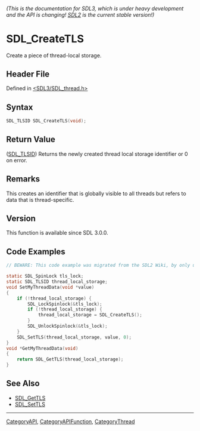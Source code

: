 ###### (This is the documentation for SDL3, which is under heavy development and the API is changing! [SDL2](https://wiki.libsdl.org/SDL2/) is the current stable version!)
# SDL_CreateTLS

Create a piece of thread-local storage.

## Header File

Defined in [<SDL3/SDL_thread.h>](https://github.com/libsdl-org/SDL/blob/main/include/SDL3/SDL_thread.h)

## Syntax

```c
SDL_TLSID SDL_CreateTLS(void);
```

## Return Value

([SDL_TLSID](SDL_TLSID)) Returns the newly created thread local storage
identifier or 0 on error.

## Remarks

This creates an identifier that is globally visible to all threads but
refers to data that is thread-specific.

## Version

This function is available since SDL 3.0.0.

## Code Examples

```c
// BEWARE: This code example was migrated from the SDL2 Wiki, by only updating the names.

static SDL_SpinLock tls_lock;
static SDL_TLSID thread_local_storage;
void SetMyThreadData(void *value)
{
    if (!thread_local_storage) {
        SDL_LockSpinlock(&tls_lock);
        if (!thread_local_storage) {
            thread_local_storage = SDL_CreateTLS();
        }
        SDL_UnlockSpinlock(&tls_lock);
    }
    SDL_SetTLS(thread_local_storage, value, 0);
}
void *GetMyThreadData(void)
{
    return SDL_GetTLS(thread_local_storage);
}

```

## See Also

- [SDL_GetTLS](SDL_GetTLS)
- [SDL_SetTLS](SDL_SetTLS)

----
[CategoryAPI](CategoryAPI), [CategoryAPIFunction](CategoryAPIFunction), [CategoryThread](CategoryThread)

